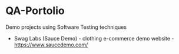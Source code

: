 # QA-Portolio
Demo projects using Software Testing techniques

- Swag Labs (Sauce Demo) - clothing e-commerce demo website - https://www.saucedemo.com/
